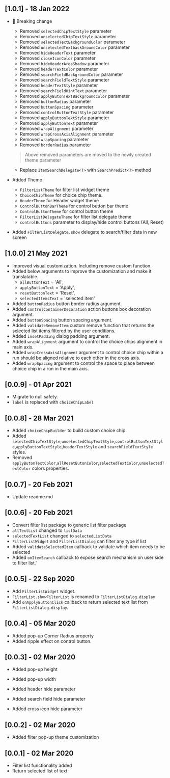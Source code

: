 ## [1.0.1] - 18 Jan 2022

- 🚨 Breaking change

  - Removed `selectedChipTextStyle` parameter
  - Removed `unselectedChipTextStyle` parameter
  - Removed `selectedTextBackgroundColor` parameter
  - Removed `unselectedTextbackGroundColor` parameter
  - Removed `hideHeaderText` parameter
  - Removed `closeIconColor` parameter
  - Removed `hideHeaderAreaShadow` parameter
  - Removed `headerTextColor` parameter
  - Removed `searchFieldBackgroundColor` parameter
  - Removed `searchFieldTextStyle` parameter
  - Removed `headerTextStyle` parameter
  - Removed `searchFieldHintText` parameter
  - Removed `applyButonTextBackgroundColor` parameter
  - Removed `buttonRadius` parameter
  - Removed `buttonSpacing` parameter
  - Removed `controlButtonTextStyle` parameter
  - Removed `applyButtonTextStyle` parameter
  - Removed `applyButtonText` parameter
  - Removed `wrapAlignment` parameter
  - Removed `wrapCrossAxisAlignment` parameter
  - Removed `wrapSpacing` parameter
  - Removed `borderRadius` parameter

  > Above removed parameters are moved to the newly created theme parameter 

  - Replace `ItemSearchDelegate<T>` with `SearchPredict<T>` method
- Added Theme
  - `FilterListTheme` for filter list widget theme
  - `ChoiceChipTheme` for choice chip theme.
  - `HeaderTheme` for Header widget theme
  - `ControlButtonBarTheme` for control button bar theme
  - `ControlButtonTheme` for control button theme
  - `FilterListDelegateTheme` for filter list delegate theme
  - `controlButtons` parameter to display/hide control buttons (All, Reset)
- Added `FilterListDelegate.show` delegate to search/filter data in new screen



## [1.0.0] 21 May 2021

- Improved visual customization. Including remove custom function.
- Added below arguments to improve the customization and make it translatable.
  - `allButtonText` = 'All',
  - `applyButtonText` = 'Apply',
  - `resetButtonText` = 'Reset',
  - `selectedItemsText` = 'selected item'
- Added `buttonRadius` button border radius argument.
- Added `controlContainerDecoration` action buttons box decoration argument.
- Added `buttonSpacing` button spacing argument.
- Added `validateRemoveItem` custom remove function that returns the selected list items filtered by the user conditions.
- Added `insetPadding` dialog padding argument.
- Added `wrapAlignment` argument to control the choice chips alignment in main axis.
- Added `wrapCrossAxisAlignment` argument to control choice chip within a run should be aligned relative to each other in the cross axis.
- Added `wrapSpacing` argument to control the space to place between choice chip in a run in the main axis.

## [0.0.9] - 01 Apr 2021

- Migrate to null safety.
- `label` is replaced with `choiceChipLabel`

## [0.0.8] - 28 Mar 2021

- Added `choiceChipBuilder` to build custom choice chip.
- Added `selectedChipTextStyle`,`unselectedChipTextStyle`,`controlButtonTextStyle`,`applyButtonTextStyle`,`headerTextStyle` and `searchFieldTextStyle` styles.
- Removed `applyButonTextColor`,`allResetButonColor`,`selectedTextColor`,`unselectedTextColor` colors properties.

## [0.0.7] - 20 Feb 2021

- Update readme.md

## [0.0.6] - 20 Feb 2021

- Convert filter list package to generic list filter package
- `allTextList` changed to `listData`
- `selectedTextList` changed to `selectedListData`
- `FilterListWidget` and `FilterListDialog` can filter any type if list
- Added `validateSelectedItem` callback to validate which item needs to be selected
- Added `onItemSearch` callback to expose search mechanism on user side to filter list.'

## [0.0.5] - 22 Sep 2020

- Add `FilterListWidget` widget.
- `FilterList.showFilterList` is renamed to `FilterListDialog.display`
- Add `onApplyButtonClick` callback to return selected text list from `FilterListDialog.display`.

## [0.0.4] - 05 Mar 2020

- Added pop-up Corner Radius property
- Added ripple effect on control button.

## [0.0.3] - 02 Mar 2020

- Added pop-up height

- Added pop-up width
- Added header hide parameter
- Added search field hide parameter
- Added cross icon hide parameter

## [0.0.2] - 02 Mar 2020

- Added filter pop-up theme customization

## [0.0.1] - 02 Mar 2020

- Filter list functionality added
- Return selected list of text
